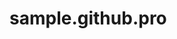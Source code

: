 # sample.github.pro
[](/images/pic.png)
[](/images/pic1.png)
[](/images/pic2.png)
[](/images/pic3.png)
[](/images/pic4.png)
[](/images/pic5.png)
[](/images/pic6.png)
[](/images/pic7.png)
